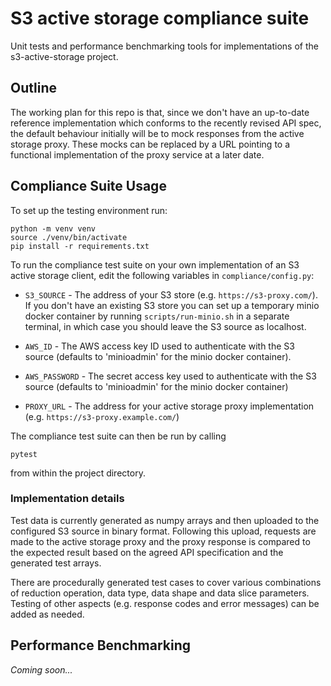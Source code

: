 # S3 active storage compliance suite

Unit tests and performance benchmarking tools for implementations of the s3-active-storage project.

## Outline 

The working plan for this repo is that, since we don't have an up-to-date reference implementation which conforms to the recently revised API spec, the default behaviour initially will be to mock responses from the active storage proxy. These mocks can be replaced by a URL pointing to a functional implementation of the proxy service at a later date.

## Compliance Suite Usage

To set up the testing environment run:

```
python -m venv venv
source ./venv/bin/activate
pip install -r requirements.txt
```

To run the compliance test suite on your own implementation of an S3 active storage client, edit the following variables in `compliance/config.py`:

- `S3_SOURCE` - The address of your S3 store (e.g. `https://s3-proxy.com/`). If you don't have an existing S3 store you can set up a temporary minio docker container by running `scripts/run-minio.sh` in a separate terminal, in which case you should leave the S3 source as localhost.
  
- `AWS_ID` - The AWS access key ID used to authenticate with the S3 source (defaults to 'minioadmin' for the minio docker container).

- `AWS_PASSWORD` - The secret access key used to authenticate with the S3 source (defaults to 'minioadmin' for the minio docker container)

- `PROXY_URL` - The address for your active storage proxy implementation (e.g. `https://s3-proxy.example.com/`)

The compliance test suite can then be run by calling 
```
pytest
```
from within the project directory.

### Implementation details

Test data is currently generated as numpy arrays and then uploaded to the configured S3 source in binary format. Following this upload, requests are made to the active storage proxy and the proxy response is compared to the expected result based on the agreed API specification and the generated test arrays.

There are procedurally generated test cases to cover various combinations of reduction operation, data type, data shape and data slice parameters. Testing of other aspects (e.g. response codes and error messages) can be added as needed.



## Performance Benchmarking

_Coming soon..._

